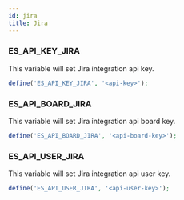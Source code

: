 ```yaml
---
id: jira
title: Jira
---
```


### ES_API_KEY_JIRA

This variable will set Jira integration api key.

```php
define('ES_API_KEY_JIRA', '<api-key>');
```

### ES_API_BOARD_JIRA

This variable will set Jira integration api board key.

```php
define('ES_API_BOARD_JIRA', '<api-board-key>');
```

### ES_API_USER_JIRA

This variable will set Jira integration api user key.

```php
define('ES_API_USER_JIRA', '<api-user-key>');
```

